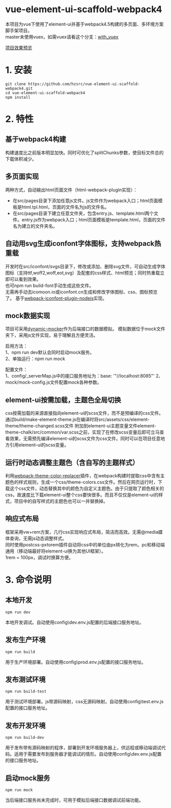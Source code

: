 # vue-element-ui-scaffold-webpack4
本项目为vue下使用了element-ui并基于webpack4.5构建的多页面、多环境方案脚手架项目。  
master未使用vuex，如需vuex请看这个分支：[with_vuex](https://github.com/hzsrc/vue-element-ui-scaffold-webpack4/tree/with_vuex)  
  
[项目效果预览](http://test.hz300.com/webpack4/)  

# 1. 安装
```
git clone https://github.com/hzsrc/vue-element-ui-scaffold-webpack4.git
cd vue-element-ui-scaffold-webpack4
npm install
```



# 2. 特性
## 基于webpack4构建
构建速度比之前版本明显加快。同时可优化了splitChunks参数，使目标文件总的下载体积减少。


## 多页面实现
两种方式，自动输出html页面文件（html-webpack-plugin实现）：   
* 在src/pages目录下添加任意js文件。js文件作为webpack入口；html页面模板是html.tpl.html，页面的文件名为js的文件名。
* 在src/pages目录下建立任意文件夹，包含entry.js、template.html两个文件。entry.js作为webpack入口；html页面模板是template.html，页面的文件名为建立的文件夹名。

## 自动用svg生成iconfont字体图标，支持webpack热重载
开发时在src/iconfont/svgs目录下，修改或添加、删除svg文件，可自动生成字体图标（支持ttf,woff2,woff,eot,svg）及配套的css样式、html预览；同时热重载立即可以看到效果。     
也可npm run build-font手动生成这些文件。      
无需再手动去icomoon.io或iconfont.cn生成和修改字体图标、css、图标预览了。
基于[webpack-iconfont-plugin-nodejs](https://github.com/hzsrc/webpack-iconfont-plugin-nodejs)实现。


## mock数据实现
项目可采用[dynamic-mocker](https://github.com/hzsrc/dynamic-mocker)作为后端接口的数据模拟。
模拟数据位于mock文件夹下，采用js文件实现，易于理解且方便灵活。

启用方法：  
1、npm run dev默认会同时启动mock服务。  
2、单独运行：npm run mock

配置文件：  
1、config/_serverMap.js中的接口服务地址为：base: '"//localhost:8085"'
2、mock/mock-config.js文件配置mock各种参数。

## element-ui按需加载，主题色全局切换
css按需加载的来源直接指向element-ui的scss文件，而不是预编译的css文件。通过build/make-element-theme.js在编译时将src/assets/css/element-theme/theme-changed.scss文件 附加到element-ui主题变量文件element-theme-chalk/src/common/var.scss之前，实现了在修改scss变量后即可立马查看效果，无需预先编译element-ui的scss文件为css文件。同时可以在项目任意地方引用element-ui的scss变量。

## 运行时动态调整主题色（含自写的主题样式）
利用[webpack-theme-color-replacer](https://github.com/hzsrc/webpack-theme-color-replacer)插件，在webpack构建时提取css中含有主题色的样式规则，生成一个css/theme-colors.css文件。然后在网页运行时，下载这个css文件，动态替换其中的颜色为自定义主题色。由于只提取了颜色相关的css，故速度比下载element-ui整个css要快很多。而且不仅仅是element-ui的样式，项目中的自写样式的主题色也可以一并替换掉。

## 响应式布局
框架采用vw+rem方案，几行css实现响应式布局，简洁而高效。无需@media媒体查询，无需js动态调整样式。    
同时使用postcss-pxtorem插件自动将css中的单位由px转化为rem。pc和移动端通用（移动端最好将element-ui换为其他UI框架）。    
1rem = 100px，调试时换算方便。

# 3. 命令说明
## 本地开发
```
npm run dev
```
本地开发调试。自动使用config\dev.env.js配置的后端接口服务地址。


## 发布生产环境
```
npm run build
```
用于生产环境部署。自动使用config\prod.env.js配置的接口服务地址。


## 发布测试环境
```
npm run build-test
```
用于测试环境部署。js带源码映射，css无源码映射。自动使用config\test.env.js配置的接口服务地址。



## 发布开发环境
```
npm run build-dev
```
用于发布带有源码映射的程序，部署到开发环境服务器上，供远程或移动端调试代码。适用于需要发布到服务器才能调试的情形。自动使用config\dev.env.js配置的接口服务地址。


## 启动mock服务
```
npm run mock
```
当后端接口服务尚未完成时，可用于模拟后端接口数据调试前端功能。



